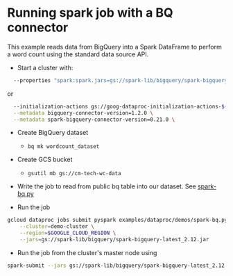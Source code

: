 # Running spark job with a BQ connector

This example reads data from BigQuery into a Spark DataFrame to perform a word count using the standard data source API.

- Start a cluster with:

```bash
  --properties "spark:spark.jars=gs://spark-lib/bigquery/spark-bigquery-latest_2.12.jar" \
```

or

```bash
  --initialization-actions gs://goog-dataproc-initialization-actions-${GOOGLE_CLOUD_REGION}/connectors/connectors.sh \
  --metadata bigquery-connector-version=1.2.0 \
  --metadata spark-bigquery-connector-version=0.21.0 \
```

- Create BigQuery dataset

  - `bq mk wordcount_dataset`

- Create GCS bucket

  - `gsutil mb gs://cm-tech-wc-data`

- Write the job to read from public bq table into our dataset. See [spark-bq.py](https://github.com/AgarwalConsulting/gcp-training/tree/master/examples/dataproc/demos/spark-bq.py)

- Run the job

```bash
gcloud dataproc jobs submit pyspark examples/dataproc/demos/spark-bq.py \
    --cluster=demo-cluster \
    --region=$GOOGLE_CLOUD_REGION \
    --jars=gs://spark-lib/bigquery/spark-bigquery-latest_2.12.jar
```

- Run the job from the cluster's master node using

```bash
spark-submit --jars gs://spark-lib/bigquery/spark-bigquery-latest_2.12.jar wordcount.py
```
